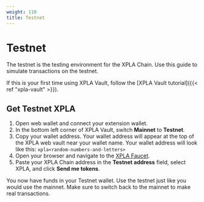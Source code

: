 ```yaml
---
weight: 110
title: Testnet
---
```


# Testnet

The testnet is the testing environment for the XPLA Chain. Use this guide to simulate transactions on the testnet.

If this is your first time using XPLA Vault, follow the [XPLA Vault tutorial]({{< ref "xpla-vault" >}}).

## Get Testnet XPLA
1. Open web wallet and connect your extension wallet.
2. In the bottom left corner of XPLA Vault, switch **Mainnet** to **Testnet**.
2. Copy your wallet address. Your wallet address will appear at the top of the XPLA web vault near your wallet name. Your wallet address will look like this: `xpla<random-numbers-and-letters>`
3. Open your browser and navigate to the [XPLA Faucet](https://faucet.xpla.io).
4. Paste your XPLA Chain address in the **Testnet address** field, select XPLA, and click **Send me tokens**.

You now have funds in your Testnet wallet. Use the testnet just like you would use the mainnet. Make sure to switch back to the mainnet to make real transactions.
